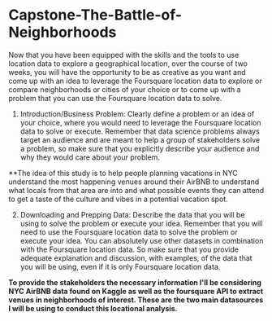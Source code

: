 # Capstone-The-Battle-of-Neighborhoods
Now that you have been equipped with the skills and the tools to use location data to explore a geographical location, over the course of two weeks, you will have the opportunity to be as creative as you want and come up with an idea to leverage the Foursquare location data to explore or compare neighborhoods or cities of your choice or to come up with a problem that you can use the Foursquare location data to solve.

1) Introduction/Business Problem: Clearly define a problem or an idea of your choice, where you would need to leverage the Foursquare location data to solve or execute. Remember that data science problems always target an audience and are meant to help a group of stakeholders solve a problem, so make sure that you explicitly describe your audience and why they would care about your problem.

**The idea of this study is to help people planning vacations in NYC understand the most happening venues around their AirBNB to understand what locals from that area are into and what possible events they can attend to get a taste of the culture and vibes in a potential vacation spot. 

2) Downloading and Prepping Data: Describe the data that you will be using to solve the problem or execute your idea. Remember that you will need to use the Foursquare location data to solve the problem or execute your idea. You can absolutely use other datasets in combination with the Foursquare location data. So make sure that you provide adequate explanation and discussion, with examples, of the data that you will be using, even if it is only Foursquare location data.

**To provide the stakeholders the necessary information I'll be considering NYC AirBNB data found on Kaggle as well as the foursquare API to extract venues in neighborhoods of interest. These are the two main datasources I will be using to conduct this locational analysis.**

